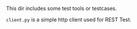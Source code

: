 This dir includes some test tools or testcases.   

`client.py` is a simple http client used for REST Test.
